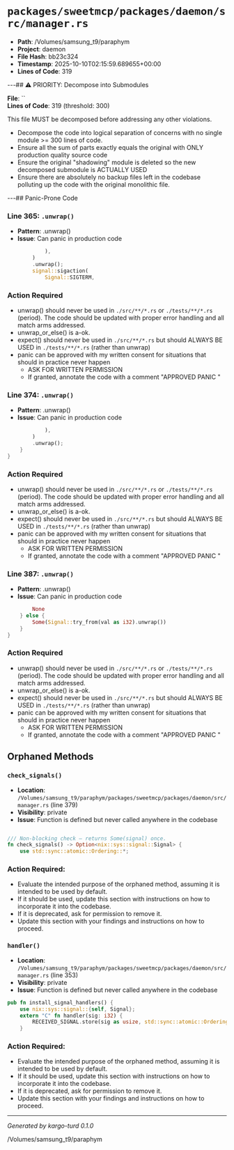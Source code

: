 # `packages/sweetmcp/packages/daemon/src/manager.rs`

- **Path**: /Volumes/samsung_t9/paraphym
- **Project**: daemon
- **File Hash**: bb23c324  
- **Timestamp**: 2025-10-10T02:15:59.689655+00:00  
- **Lines of Code**: 319

---## ⚠️ PRIORITY: Decompose into Submodules

**File**: ``  
**Lines of Code**: 319 (threshold: 300)

This file MUST be decomposed before addressing any other violations.

- Decompose the code into logical separation of concerns with no single module >= 300 lines of code. 
- Ensure all the sum of parts exactly equals the original with ONLY production quality source code
- Ensure the original "shadowing" module is deleted so the new decomposed submodule is ACTUALLY USED
- Ensure there are absolutely no backup files left in the codebase polluting up the code with the original monolithic file.

---## Panic-Prone Code


### Line 365: `.unwrap()`

- **Pattern**: .unwrap()
- **Issue**: Can panic in production code

```rust
            ),
        )
        .unwrap();
        signal::sigaction(
            Signal::SIGTERM,
```

### Action Required

- unwrap() should never be used in `./src/**/*.rs` or `./tests/**/*.rs` (period). The code should be updated with proper error handling and all match arms addressed.
- unwrap_or_else() is a-ok. 
- expect() should never be used in `./src/**/*.rs` but should ALWAYS BE USED in `./tests/**/*.rs` (rather than unwrap)
- panic can be approved with my written consent for situations that should in practice never happen  
  - ASK FOR WRITTEN PERMISSION
  - If granted, annotate the code with a comment "APPROVED PANIC "


### Line 374: `.unwrap()`

- **Pattern**: .unwrap()
- **Issue**: Can panic in production code

```rust
            ),
        )
        .unwrap();
    }
}
```

### Action Required

- unwrap() should never be used in `./src/**/*.rs` or `./tests/**/*.rs` (period). The code should be updated with proper error handling and all match arms addressed.
- unwrap_or_else() is a-ok. 
- expect() should never be used in `./src/**/*.rs` but should ALWAYS BE USED in `./tests/**/*.rs` (rather than unwrap)
- panic can be approved with my written consent for situations that should in practice never happen  
  - ASK FOR WRITTEN PERMISSION
  - If granted, annotate the code with a comment "APPROVED PANIC "


### Line 387: `.unwrap()`

- **Pattern**: .unwrap()
- **Issue**: Can panic in production code

```rust
        None
    } else {
        Some(Signal::try_from(val as i32).unwrap())
    }
}
```

### Action Required

- unwrap() should never be used in `./src/**/*.rs` or `./tests/**/*.rs` (period). The code should be updated with proper error handling and all match arms addressed.
- unwrap_or_else() is a-ok. 
- expect() should never be used in `./src/**/*.rs` but should ALWAYS BE USED in `./tests/**/*.rs` (rather than unwrap)
- panic can be approved with my written consent for situations that should in practice never happen  
  - ASK FOR WRITTEN PERMISSION
  - If granted, annotate the code with a comment "APPROVED PANIC "

## Orphaned Methods


### `check_signals()`

- **Location**: `/Volumes/samsung_t9/paraphym/packages/sweetmcp/packages/daemon/src/manager.rs` (line 379)
- **Visibility**: private
- **Issue**: Function is defined but never called anywhere in the codebase

```rust

/// Non‑blocking check – returns Some(signal) once.
fn check_signals() -> Option<nix::sys::signal::Signal> {
    use std::sync::atomic::Ordering::*;

```

### Action Required:

- Evaluate the intended purpose of the orphaned method, assuming it is intended to be used by default.
- If it should be used, update this section with instructions on how to incorporate it into the codebase.
- If it is deprecated, ask for permission to remove it.
- Update this section with your findings and instructions on how to proceed.


### `handler()`

- **Location**: `/Volumes/samsung_t9/paraphym/packages/sweetmcp/packages/daemon/src/manager.rs` (line 353)
- **Visibility**: private
- **Issue**: Function is defined but never called anywhere in the codebase

```rust
pub fn install_signal_handlers() {
    use nix::sys::signal::{self, Signal};
    extern "C" fn handler(sig: i32) {
        RECEIVED_SIGNAL.store(sig as usize, std::sync::atomic::Ordering::SeqCst);
    }
```

### Action Required:

- Evaluate the intended purpose of the orphaned method, assuming it is intended to be used by default.
- If it should be used, update this section with instructions on how to incorporate it into the codebase.
- If it is deprecated, ask for permission to remove it.
- Update this section with your findings and instructions on how to proceed.

---

*Generated by kargo-turd 0.1.0*

/Volumes/samsung_t9/paraphym